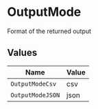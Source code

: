 # OutputMode

Format of the returned output


## Values

| Name             | Value            |
| ---------------- | ---------------- |
| `OutputModeCsv`  | csv              |
| `OutputModeJSON` | json             |